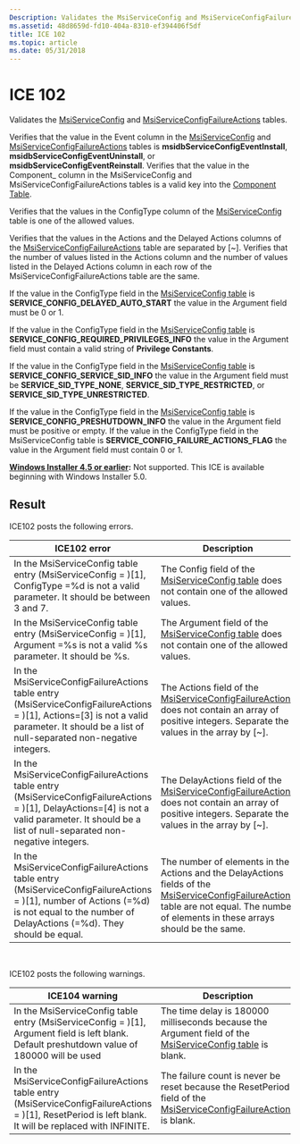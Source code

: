 ```yaml
---
Description: Validates the MsiServiceConfig and MsiServiceConfigFailureActions tables.
ms.assetid: 48d8659d-fd10-404a-8310-ef394406f5df
title: ICE 102
ms.topic: article
ms.date: 05/31/2018
---
```


# ICE 102

Validates the [MsiServiceConfig](msiserviceconfig-table.md) and [MsiServiceConfigFailureActions](msiserviceconfigfailureactions-table.md) tables.

Verifies that the value in the Event column in the [MsiServiceConfig](msiserviceconfig-table.md) and [MsiServiceConfigFailureActions](msiserviceconfigfailureactions-table.md) tables is **msidbServiceConfigEventInstall**, **msidbServiceConfigEventUninstall**, or **msidbServiceConfigEventReinstall**. Verifies that the value in the Component\_ column in the MsiServiceConfig and MsiServiceConfigFailureActions tables is a valid key into the [Component Table](component-table.md).

Verifies that the values in the ConfigType column of the [MsiServiceConfig](msiserviceconfig-table.md) table is one of the allowed values.

Verifies that the values in the Actions and the Delayed Actions columns of the [MsiServiceConfigFailureActions](msiserviceconfigfailureactions-table.md) table are separated by \[~\]. Verifies that the number of values listed in the Actions column and the number of values listed in the Delayed Actions column in each row of the MsiServiceConfigFailureActions table are the same.

If the value in the ConfigType field in the [MsiServiceConfig table](msiserviceconfig-table.md) is **SERVICE\_CONFIG\_DELAYED\_AUTO\_START** the value in the Argument field must be 0 or 1.

If the value in the ConfigType field in the [MsiServiceConfig table](msiserviceconfig-table.md) is **SERVICE\_CONFIG\_REQUIRED\_PRIVILEGES\_INFO** the value in the Argument field must contain a valid string of **Privilege Constants**.

If the value in the ConfigType field in the [MsiServiceConfig table](msiserviceconfig-table.md) is **SERVICE\_CONFIG\_SERVICE\_SID\_INFO** the value in the Argument field must be **SERVICE\_SID\_TYPE\_NONE**, **SERVICE\_SID\_TYPE\_RESTRICTED**, or **SERVICE\_SID\_TYPE\_UNRESTRICTED**.

If the value in the ConfigType field in the [MsiServiceConfig table](msiserviceconfig-table.md) is **SERVICE\_CONFIG\_PRESHUTDOWN\_INFO** the value in the Argument field must be positive or empty. If the value in the ConfigType field in the MsiServiceConfig table is **SERVICE\_CONFIG\_FAILURE\_ACTIONS\_FLAG** the value in the Argument field must contain 0 or 1.

**[Windows Installer 4.5 or earlier](not-supported-in-windows-installer-4-5.md):** Not supported. This ICE is available beginning with Windows Installer 5.0.

## Result

ICE102 posts the following errors.



| ICE102 error                                                                                                                                                                                          | Description                                                                                                                                                                                                                         |
|-------------------------------------------------------------------------------------------------------------------------------------------------------------------------------------------------------|-------------------------------------------------------------------------------------------------------------------------------------------------------------------------------------------------------------------------------------|
| In the MsiServiceConfig table entry (MsiServiceConfig = )\[1\], ConfigType =%d is not a valid parameter. It should be between 3 and 7.                                                                | The Config field of the [MsiServiceConfig table](msiserviceconfig-table.md) does not contain one of the allowed values.                                                                                                            |
| In the MsiServiceConfig table entry (MsiServiceConfig = )\[1\], Argument =%s is not a valid %s parameter. It should be %s.                                                                            | The Argument field of the [MsiServiceConfig table](msiserviceconfig-table.md) does not contain one of the allowed values.                                                                                                          |
| In the MsiServiceConfigFailureActions table entry (MsiServiceConfigFailureActions = )\[1\], Actions=\[3\] is not a valid parameter. It should be a list of null-separated non-negative integers.      | The Actions field of the [MsiServiceConfigFailureActions](msiserviceconfigfailureactions-table.md) does not contain an array of positive integers. Separate the values in the array by \[~\].                                      |
| In the MsiServiceConfigFailureActions table entry (MsiServiceConfigFailureActions = )\[1\], DelayActions=\[4\] is not a valid parameter. It should be a list of null-separated non-negative integers. | The DelayActions field of the [MsiServiceConfigFailureActions](msiserviceconfigfailureactions-table.md) does not contain an array of positive integers. Separate the values in the array by \[~\].                                 |
| In the MsiServiceConfigFailureActions table entry (MsiServiceConfigFailureActions = )\[1\], number of Actions (=%d) is not equal to the number of DelayActions (=%d). They should be equal.           | The number of elements in the Actions and the DelayActions fields of the [MsiServiceConfigFailureActions](msiserviceconfigfailureactions-table.md) table are not equal. The number of elements in these arrays should be the same. |



 

ICE102 posts the following warnings.



| ICE104 warning                                                                                                                                            | Description                                                                                                                                                   |
|-----------------------------------------------------------------------------------------------------------------------------------------------------------|---------------------------------------------------------------------------------------------------------------------------------------------------------------|
| In the MsiServiceConfig table entry (MsiServiceConfig = )\[1\], Argument field is left blank. Default preshutdown value of 180000 will be used            | The time delay is 180000 milliseconds because the Argument field of the [MsiServiceConfig table](msiserviceconfig-table.md) is blank.                        |
| In the MsiServiceConfigFailureActions table entry (MsiServiceConfigFailureActions = )\[1\], ResetPeriod is left blank. It will be replaced with INFINITE. | The failure count is never be reset because the ResetPeriod field of the [MsiServiceConfigFailureActions](msiserviceconfigfailureactions-table.md) is blank. |



 

 

 



